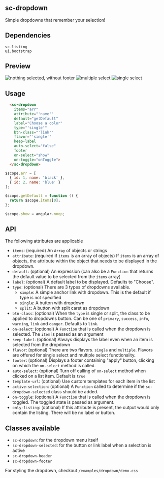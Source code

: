 ## sc-dropdown

Simple dropdowns that remember your selection!

## Dependencies

    sc-listing
    ui.bootstrap

## Preview

![nothing selected, without footer](https://cldup.com/UYe0J6oJLF-1200x1200.png)
![multiple select](https://cldup.com/iD0M7AAO7v-2000x2000.png)
![single select](https://cldup.com/ovELlJvDd4-2000x2000.png)

## Usage

```html
  <sc-dropdown
    items="arr"
    attribute="'name'"
    default="getDefault"
    label="Choose a color"
    type="'single'"
    btn-class="'link'"
    flavor="'single'"
    keep-label
    auto-select="false"
    footer
    on-select="show"
    on-toggle="onToggle">
  </sc-dropdown>
```

```js
$scope.arr = [
  { id: 1, name: 'black' },
  { id: 2, name: 'blue' }
];

$scope.getDefault = function () {
  return $scope.items[0];
};

$scope.show = angular.noop;
```

## API

The following attributes are applicable

- `items`: (required) An `Array` of objects or strings
- `attribute`: (required if `items` is an array of objects) If `items` is an array of objects, the attribute within the object that needs to be displayed in the dropdown.
- `default`: (optional) An expression (can also be a `Function` that returns the default value to be selected from the `items` array)
- `label`: (optional) A default label to be displayed. Defaults to "Choose".
- `type`: (optional) There are 3 types of dropdowns available.
  - `simple`: A simple anchor link with dropdown. This is the default if type is not specified
  - `single`: A button with dropdown
  - `split`: A button with split caret as dropdown
- `btn-class`: (optional) When the `type` is single or split, the class to be applied to dropdowns button. Can be one of `primary`, `success`, `info`, `warning`, `link` and `danger`. Defaults to `link`.
- `on-select`: (optional) A `Function` that is called when the dropdown is selected. The `item` is passed as an argument
- `keep-label`: (optional) Always displays the label even when an item is selected from the dropdown
- `flavor`: (optional) There are two flavors. `single` and `multiple`. Flavors are offered for single select and multiple select functionality.
- `footer`: (optional) Displays a footer containing "apply" button, clicking on which the `on-select` method is called.
- `auto-select`: (optional) Turn off calling of `on-select` method when clicked on a list item. Default is `true`
- `template-url`: (optional) Use custom templates for each item in the list
- `active-selection`: (optional) A `Function` called to determine if the `sc-dropdown-selected` class should be added.
- `on-toggle`: (optional) A `Function` that is called when the dropdown is toggled. The toggled state is passed as argument.
- `only-listing`: (optional) If this attribute is present, the output would only contain the listing. There will be no label or button.

## Classes available

- `sc-dropdown`: for the dropdown menu itself
- `sc-dropdown-selected`: for the button or link label when a selection is active
- `sc-dropdown-header`
- `sc-dropdown-footer`

For styling the dropdown, checkout `/examples/dropdown/demo.css`
